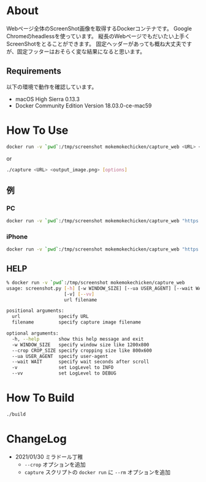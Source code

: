 About
=======

Webページ全体のScreenShot画像を取得するDockerコンテナです。
Google Chromeのheadlessを使っています。
縦長のWebページでもだいたい上手くScreenShotをとることができます。
固定ヘッダーがあっても概ね大丈夫ですが、固定フッターはおそらく変な結果になると思います。

Requirements
------------
以下の環境で動作を確認しています。

* macOS High Sierra 0.13.3
* Docker Community Edition Version 18.03.0-ce-mac59

How To Use
=========

```bash
docker run -v `pwd`:/tmp/screenshot mokemokechicken/capture_web <URL> <output_image.png> [options]
```

or

```bash
./capture <URL> <output_image.png> [options]
```

例
----

### PC
```bash
docker run -v `pwd`:/tmp/screenshot mokemokechicken/capture_web "https://www.yahoo.co.jp/" yahoo_pc.png
```

### iPhone
```bash
docker run -v `pwd`:/tmp/screenshot mokemokechicken/capture_web "https://www.yahoo.co.jp/" yahoo_sp.png -w 414x735 --ua 'Mozilla/5.0 (iPhone; CPU iPhone OS 11_0 like Mac OS X) AppleWebKit/604.1.38 (KHTML, like Gecko) Version/11.0 Mobile/15A372 Safari/604.1'
```

HELP
----

```bash
% docker run -v `pwd`:/tmp/screenshot mokemokechicken/capture_web
usage: screenshot.py [-h] [-w WINDOW_SIZE] [--ua USER_AGENT] [--wait WAIT]
                     [-v] [--vv]
                     url filename

positional arguments:
  url              specify URL
  filename         specify capture image filename

optional arguments:
  -h, --help       show this help message and exit
  -w WINDOW_SIZE   specify window size like 1200x800
  --crop CROP_SIZE specify cropping size like 800x600
  --ua USER_AGENT  specify user-agent
  --wait WAIT      specify wait seconds after scroll
  -v               set LogLevel to INFO
  --vv             set LogLevel to DEBUG
```

How To Build
===========

```bash
./build
```

ChangeLog
=========

* 2021/01/30 ミラドール丁稚
    * `--crop` オプションを追加
    * `capture` スクリプトの `docker run` に `--rm` オプションを追加
